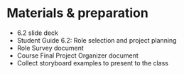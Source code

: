 # Materials & preparation

- 6.2 slide deck
- Student Guide 6.2: Role selection and project planning
- Role Survey document
- Course Final Project Organizer document
- Collect storyboard examples to present to the class
